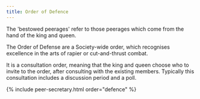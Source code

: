 ```yaml
---
title: Order of Defence
---
```


The 'bestowed peerages' refer to those peerages which come from the hand of the king and queen. 

The Order of Defense are a Society-wide order, which recognises excellence in the arts of rapier or cut-and-thrust combat. 

It is a consultation order, meaning that the king and queen choose who to invite to the order, after consulting with the existing members. Typically this consultation includes a discussion period and a poll. 

{% include peer-secretary.html order="defence" %}
